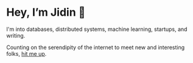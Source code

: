 # Hey, I’m Jidin 👋

I'm into databases, distributed systems, machine learning, startups, and writing. 

Counting on the serendipity of the internet to meet new and interesting folks, [hit me up](mailto:jd@jidin.co). 
